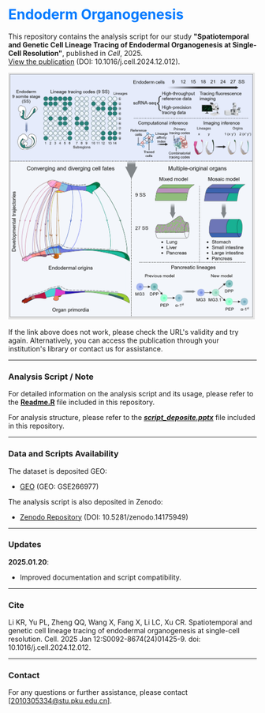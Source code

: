 # <span style="color: #007BFF;">Endoderm Organogenesis </span>

This repository contains the analysis script for our study **"Spatiotemporal and Genetic Cell Lineage Tracing of Endodermal Organogenesis at Single-Cell Resolution"**, published in *Cell*, 2025.  
[View the publication](https://www.cell.com/cell/abstract/S0092-8674(24)01425-9) (DOI: 10.1016/j.cell.2024.12.012).

<img src="https://github.com/RIPKEL/Endoderm_Organogenesis/blob/main/graph_abstract.png" alt="Graph abstract" width="500" height="500">



If the link above does not work, please check the URL's validity and try again. Alternatively, you can access the publication through your institution's library or contact us for assistance.

---

### Analysis Script / Note

For detailed information on the analysis script and its usage, please refer to the [**Readme.R**](Readme.R) file included in this repository.

For analysis structure, please refer to the [***script_deposite.pptx***](script_deposite.pptx) file included in this repository.

---

### Data and Scripts Availability

The dataset is deposited GEO:
- [GEO](https://www.ncbi.nlm.nih.gov/geo/query/acc.cgi?acc=GSE266977) (GEO: GSE266977)

The analysis script is also deposited in Zenodo:

- [Zenodo Repository](https://doi.org/10.5281/zenodo.14175949) (DOI: 10.5281/zenodo.14175949)  

---

### Updates

**2025.01.20**:  
- Improved documentation and script compatibility.

---

### Cite 

Li KR, Yu PL, Zheng QQ, Wang X, Fang X, Li LC, Xu CR. Spatiotemporal and genetic cell lineage tracing of endodermal organogenesis at single-cell resolution. Cell. 2025 Jan 12:S0092-8674(24)01425-9. doi: 10.1016/j.cell.2024.12.012.

---

### Contact

For any questions or further assistance, please contact [2010305334@stu.pku.edu.cn].


